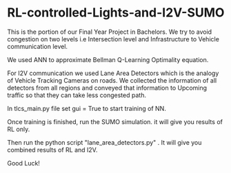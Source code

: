 # RL-controlled-Lights-and-I2V-SUMO
This is the portion of our Final Year Project in Bachelors. We try to avoid congestion on two levels i.e Intersection level and Infrastructure to Vehicle communication level. 

We used ANN to approximate Bellman Q-Learning Optimality equation.

For I2V communication we used Lane Area Detectors which is the analogy of Vehicle Tracking Cameras on roads.
We collected the information of all detectors from all regions and conveyed that information to Upcoming traffic so that they can take less congested path.

In tlcs_main.py file set gui = True to start training of NN.

Once training is finished, run the SUMO simulation. it will give you results of RL only.

Then run the python script "lane_area_detectors.py" . It will give you combined results of RL and I2V.

Good Luck! 
